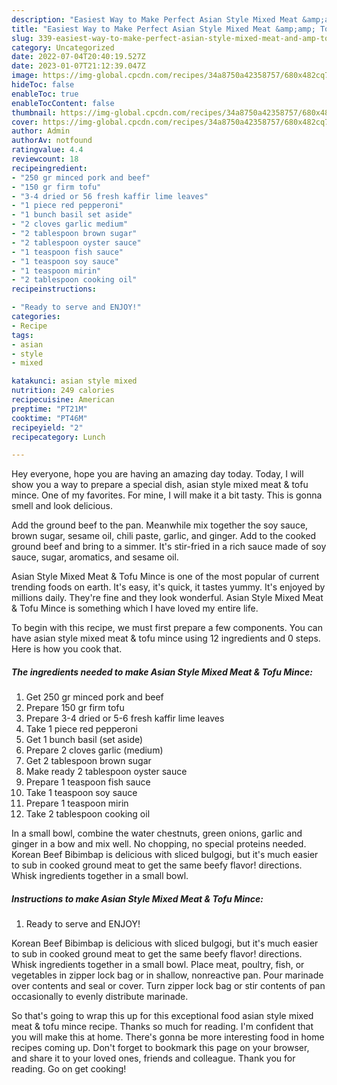 ```yaml
---
description: "Easiest Way to Make Perfect Asian Style Mixed Meat &amp;amp; Tofu Mince"
title: "Easiest Way to Make Perfect Asian Style Mixed Meat &amp;amp; Tofu Mince"
slug: 339-easiest-way-to-make-perfect-asian-style-mixed-meat-and-amp-tofu-mince
category: Uncategorized
date: 2022-07-04T20:40:19.527Z
date: 2023-01-07T21:12:39.047Z
image: https://img-global.cpcdn.com/recipes/34a8750a42358757/680x482cq70/asian-style-mixed-meat-tofu-mince-recipe-main-photo.jpg
hideToc: false
enableToc: true
enableTocContent: false
thumbnail: https://img-global.cpcdn.com/recipes/34a8750a42358757/680x482cq70/asian-style-mixed-meat-tofu-mince-recipe-main-photo.jpg
cover: https://img-global.cpcdn.com/recipes/34a8750a42358757/680x482cq70/asian-style-mixed-meat-tofu-mince-recipe-main-photo.jpg
author: Admin
authorAv: notfound
ratingvalue: 4.4
reviewcount: 18
recipeingredient:
- "250 gr minced pork and beef"
- "150 gr firm tofu"
- "3-4 dried or 56 fresh kaffir lime leaves"
- "1 piece red pepperoni"
- "1 bunch basil set aside"
- "2 cloves garlic medium"
- "2 tablespoon brown sugar"
- "2 tablespoon oyster sauce"
- "1 teaspoon fish sauce"
- "1 teaspoon soy sauce"
- "1 teaspoon mirin"
- "2 tablespoon cooking oil"
recipeinstructions:

- "Ready to serve and ENJOY!"
categories:
- Recipe
tags:
- asian
- style
- mixed

katakunci: asian style mixed 
nutrition: 249 calories
recipecuisine: American
preptime: "PT21M"
cooktime: "PT46M"
recipeyield: "2"
recipecategory: Lunch

---
```



Hey everyone, hope you are having an amazing day today. Today, I will show you a way to prepare a special dish, asian style mixed meat &amp; tofu mince. One of my favorites. For mine, I will make it a bit tasty. This is gonna smell and look delicious.

Add the ground beef to the pan. Meanwhile mix together the soy sauce, brown sugar, sesame oil, chili paste, garlic, and ginger. Add to the cooked ground beef and bring to a simmer. It&#39;s stir-fried in a rich sauce made of soy sauce, sugar, aromatics, and sesame oil.

Asian Style Mixed Meat &amp; Tofu Mince is one of the most popular of current trending foods on earth. It's easy, it's quick, it tastes yummy. It's enjoyed by millions daily. They're fine and they look wonderful. Asian Style Mixed Meat &amp; Tofu Mince is something which I have loved my entire life.


To begin with this recipe, we must first prepare a few components. You can have asian style mixed meat &amp; tofu mince using 12 ingredients and 0 steps. Here is how you cook that.

<!--inarticleads1-->

##### The ingredients needed to make Asian Style Mixed Meat &amp; Tofu Mince:

1. Get 250 gr minced pork and beef
1. Prepare 150 gr firm tofu
1. Prepare 3-4 dried or 5-6 fresh kaffir lime leaves
1. Take 1 piece red pepperoni
1. Get 1 bunch basil (set aside)
1. Prepare 2 cloves garlic (medium)
1. Get 2 tablespoon brown sugar
1. Make ready 2 tablespoon oyster sauce
1. Prepare 1 teaspoon fish sauce
1. Take 1 teaspoon soy sauce
1. Prepare 1 teaspoon mirin
1. Take 2 tablespoon cooking oil


In a small bowl, combine the water chestnuts, green onions, garlic and ginger in a bow and mix well. No chopping, no special proteins needed. Korean Beef Bibimbap is delicious with sliced bulgogi, but it&#39;s much easier to sub in cooked ground meat to get the same beefy flavor! directions. Whisk ingredients together in a small bowl. 

<!--inarticleads2-->

##### Instructions to make Asian Style Mixed Meat &amp; Tofu Mince:


1. Ready to serve and ENJOY!

Korean Beef Bibimbap is delicious with sliced bulgogi, but it&#39;s much easier to sub in cooked ground meat to get the same beefy flavor! directions. Whisk ingredients together in a small bowl. Place meat, poultry, fish, or vegetables in zipper lock bag or in shallow, nonreactive pan. Pour marinade over contents and seal or cover. Turn zipper lock bag or stir contents of pan occasionally to evenly distribute marinade. 

So that's going to wrap this up for this exceptional food asian style mixed meat &amp; tofu mince recipe. Thanks so much for reading. I'm confident that you will make this at home. There's gonna be more interesting food in home recipes coming up. Don't forget to bookmark this page on your browser, and share it to your loved ones, friends and colleague. Thank you for reading. Go on get cooking!
